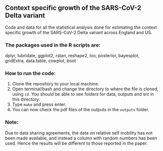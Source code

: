 ## Context specific growth of the SARS-CoV-2 Delta variant
 Code and data for all the statistical analysis done for estimating the context specific growth of the SARS-CoV-2 Delta variant across England and US.

### The packages used in the R scripts are: 
dplyr, lubridate, ggplot2, rstan, reshape2, loo, posterior, bayesplot, gridExtra, data.table, cowplot, boot

### How to run the code:
1. Clone the repository to your local machine.<br>
2. Open terminal/bash and change the directory to where the file is cloned, using ```cd```. You should be able to see folders for data, outputs and src in this directory.<br>
3. Type ```make``` and press enter.<br>
4. You can now check the pdf files of the outputs in the ```outputs``` folder.

### Note:
Due to data sharing agreements, the data on relative self mobility has not been made available, and instead a column with random numbers has been used. Hence the results will be different to those reported in the paper.
